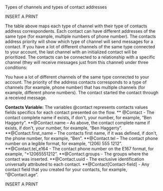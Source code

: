 Types of channels and types of contact addresses

INSERT A PRINT

The table above maps each type of channel with their type of contacts address correspondents. Each contact can have different addresses of the same type (for example, multiple numbers of phone number). The contacts address priority will show which type of channel will send messages for a contact. If you have a lot of different channels of the same type connected to your account, the last channel with an initialized contact will be prioritized. The contacts can be connected to a relationship with a specific channel (they will receive messages just from this channel) under three conditions:

You have a lot of different channels of the same type connected to your account.
The priority of the address contacts corresponds to a type of channels (for example, phone number) that has multiple channels (for example, different phone numbers). 
The contact started the contact through a received message.

**Contacts Variable:** The variables @contact represents contacts values fields specifics for each contact presented on the flow.
** @Contact - The contact complete name if exists, if don't, your number, for example, “Ben Haggerty”.
**@Contact.name – As above, the contact complete name if exists, if don't, your number, for example, “Ben Haggerty”.
**@Contact.first_name – The contacts first name, if it was defined, if don't, the phone number, for example, “Ben”.
**@Contact.tel – The contact phone number on a legible format, for example, “(206) 555 1212”.
**@Contact.tel_e164 - The contact phone number on the E167 format, for example, “+12065551212”.
**@Contact.groups - The groups where the contact was inserted.
**@Contact.uuid - The exclusive identification universally attributed to each contact.
**@Contact[Contact-field] - Any contact field that you created for your contacts, for example, “@Contact.age”.

INSERT A PRINT
